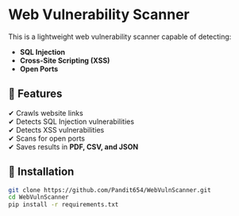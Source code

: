 # Web Vulnerability Scanner

This is a lightweight web vulnerability scanner capable of detecting:
- **SQL Injection**
- **Cross-Site Scripting (XSS)**
- **Open Ports**

## 🚀 Features
✔ Crawls website links  
✔ Detects SQL Injection vulnerabilities  
✔ Detects XSS vulnerabilities  
✔ Scans for open ports  
✔ Saves results in **PDF, CSV, and JSON**  

## 📌 Installation
```bash
git clone https://github.com/Pandit654/WebVulnScanner.git
cd WebVulnScanner
pip install -r requirements.txt
